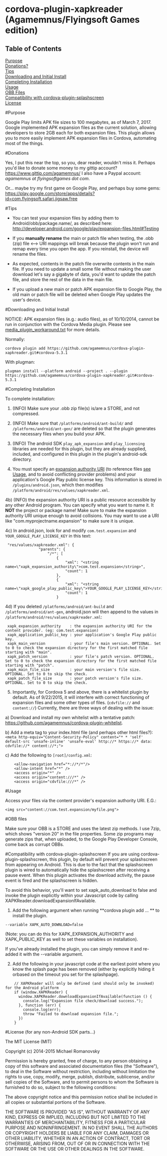 cordova-plugin-xapkreader (Agamemnus/Flyingsoft Games edition)
================================================================

Table of Contents
------------------
[Purpose](#purpose) <br/>
[Donations?](#donations) <br/>
[Tips](#tips) <br/>
[Downloading and Initial Install](#downloading-and-initial-install) <br/>
[Completing Installation](#completing-installation) <br/>
[Usage](#usage) <br/>
[OBB Files](#obb-files) <br/>
[Compatibility with cordova-plugin-splashscreen](#compatibility-with-cordova-plugin-splashscreen) <br/>
[License](#license) <br/>

#Purpose

Google Play limits APK file sizes to 100 megabytes, as of March 7, 2017. Google implemented APK expansion files as the current solution, allowing developers to store 2GB each for both expansion files. This plugin allows you to more easily implement APK expansion files in Cordova, automating most of the things.


#Donations

Yes, I put this near the top, so you, dear reader, wouldn't miss it. Perhaps you'd like to donate some money to my gittip account? https://www.gittip.com/agamemnus/ I also have a Paypal account: *agamemnus at flyingsoftgames dot com*.

Or... maybe try my first game on Google Play, and perhaps buy some gems:
<br/>
https://play.google.com/store/apps/details?id=com.flyingsoft.safari.jigsaw.free


#Tips

* You can test your expansion files by adding them to Android/obb/package.name/, as described here:  http://developer.android.com/google/play/expansion-files.html#Testing

* If you **manually rename** the main or patch file when testing, the .obb (zip) file <--> URI mappings will break because the plugin won't run and remap every time you open the app. If you reinstall, the device will rename the files.

* As expected, contents in the patch file overwrite contents in the main file. If you need to update a small some file without making the user download let's say a gigabyte of data, you'd want to update the patch file, and store the rest of the data in the main file.

* If you upload a new main or patch APK expansion file to Google Play, the old main or patch file will be deleted when Google Play updates the user's device.


#Downloading and Initial Install

NOTICE: APK expansion files (e.g.: audio files), as of 10/10/2014, cannot be run in conjunction with the Cordova Media plugin. Please see [media_plugin_workaround.txt](media_plugin_workaround.txt) for more details.

Normally:

```
cordova plugin add https://github.com/agamemnus/cordova-plugin-xapkreader.git#cordova-5.3.1
````

With plugman:

````
plugman install --platform android --project . --plugin https://github.com/agamemnus/cordova-plugin-xapkreader.git#cordova-5.3.1
````


#Completing Installation

 To complete installation:
 
 1) (INFO) Make sure your .obb zip file(s) is/are a STORE, and not compressed.
 
 2) (INFO) Make sure that ``/platforms/android/ant-build/`` and ``/platforms/android/ant-gen/`` are deleted so that the plugin generates the necessary files when you build your APK.
 
 3) (INFO) The android SDK ``play_apk_expansion`` and ``play_licensing`` libraries are needed for this plugin, but they are already supplied, included, and configured in this plugin in the plugin's android-sdk directory.
 
 4) You must specify an [expansion authority URI](http://developer.android.com/guide/topics/manifest/provider-element.html#auth) (to reference files [see Usage](#usage), and to avoid conflicting provider problems) and your application's Google Play public license key. This information is stored in ``/plugins/android.json``, which then modifies ``/platform/android/res/values/xapkreader.xml``.
 
 4b) (INFO) the expansion authority URI is a public resource accessible by any other Android program. You can specify what you want to name it. It **NOT** the project or package name! Make sure to make the expansion authority URI unique enough to avoid collisions. You may want to use a URI like "com.myprojectname.expansion" to make sure it is unique.

 4c) In android.json, look for and modify ``com.test.expansion`` and ``YOUR_GOOGLE_PLAY_LICENSE_KEY`` in this text:
 ````
  "res/values/xapkreader.xml": {
                "parents": {
                    "/*": [
                        {
                            "xml": "<string name=\"xapk_expansion_authority\">com.test.expansion</string>",
                            "count": 1
                        },
                        {
                            "xml": "<string name=\"xapk_google_play_public_key\">YOUR_GOOGLE_PLAY_LICENSE_KEY</string>",
                            "count": 1
                        }
 ````
 
 4d) If you deleted ``/platforms/android/ant-build`` and ``/platforms/android/ant-gen``, android.json will then append to the values in ``/platform/android/res/values/xapkreader.xml``:
````
 xapk_expansion_authority    : the expansion authority URI for the content provider. (eg: com.test.expansion)
 xapk_application_public_key : your application's Google Play public key.
 xapk_main_version           : your file's main version. OPTIONAL. Set to 0 to check the expansion directory for the first matched file starting with "main".
 xapk_patch_version          : your file's patch version. OPTIONAL. Set to 0 to check the expansion directory for the first matched file starting with "patch".
 xapk_main_file_size         : your main version's file size. OPTIONAL. Set to 0 to skip the check.
 xapk_patch_file_size        : your patch version's file size. OPTIONAL. Set to 0 to skip the check.
````

5) Importantly, for Cordova 5 and above, there is a  whitelist plugin by default. As of 9/22/2015, it will interfere with correct functioning of expansion files and some other types of files. (``cdvfile://`` and ``content://``) Currently, there are three ways of dealing with the issue:

a) Download and install my own whitelist with a tentative patch: https://github.com/agamemnus/cordova-plugin-whitelist.

b) Add a meta tag to your index.html file (and perhaps other html files?): ``<meta http-equiv="Content-Security-Policy" content="* * 'self' default-src 'unsafe-inline' 'unsafe-eval' http://* https://* data: cdvfile://* content://*;">``

c) Add the following to ``[root]/config.xml``:
````
    <allow-navigation href="*://*/*"/>
    <allow-intent href="*" />
    <access origin="*" />
    <access origin="content:///*" />
    <access origin="cdvfile:///*" />
````

#Usage

 Access your files via the content provider's expansion authority URI. E.G.:
 
 ``<img src="content://com.test.expansion/myfile.png">``

#OBB files

Make sure your OBB is a STORE and uses the latest zip methods. I use 7zip, which shows "version 20" in the file properties. Some zip programs may generate zips that, when uploaded, to the Google Play Developer Console, come back as corrupt OBBs.

#Compatibility with cordova-plugin-splashscreen
If you are using cordova-plugin-splashscreen, this plugin, by default will prevent your splashscreen from appearing on Android.  This is due to the fact that the splashscreen plugin is wired to automatically hide the splashscreen after receiving a pause event.  When this plugin activates the download activity, the pause event is fired and the splashscreen is hidden.
   
To avoid this behavior, you'll want to set xapk_auto_download to false and invoke the plugin explicitly within your Javascript code by calling XAPKReader.downloadExpansionIfAvailable.
  
1) Add the following argument when running **cordova plugin add ... ** to install the plugin. 
````
--variable XAPK_AUTO_DOWNLOAD=false 
````
(Note: you can do this for XAPK_EXPANSION_AUTHORITY and XAPK_PUBLIC_KEY as well to set these variables on installation).

If you've already installed the plugin, you can simply remove it and re-added it with the --variable argument.

2) Add the following in your javascript code at the earliest point where you know the splash page has been removed (either by explicitly hiding it orbased on the timeout you set for the splashpage).

````
    // XAPKReader will only be defined (and should only be invoked) for the Android platform
    if (window.XAPKReader) {
      window.XAPKReader.downloadExpansionIfAvailable(function () {
        console.log("Expansion file check/download success.");
      }, function (err) {
        console.log(err);
        throw "Failed to download expansion file.";
      })
    }
````

#License (for any non-Android SDK parts...)

The MIT License (MIT)

Copyright (c) 2014-2015 Michael Romanovsky

Permission is hereby granted, free of charge, to any person obtaining a copy of this software and associated documentation files (the "Software"), to deal in the Software without restriction, including without limitation the rights to use, copy, modify, merge, publish, distribute, sublicense, and/or sell copies of the Software, and to permit persons to whom the Software is furnished to do so, subject to the following conditions:

The above copyright notice and this permission notice shall be included in all copies or substantial portions of the Software.

THE SOFTWARE IS PROVIDED "AS IS", WITHOUT WARRANTY OF ANY KIND, EXPRESS OR IMPLIED, INCLUDING BUT NOT LIMITED TO THE WARRANTIES OF MERCHANTABILITY, FITNESS FOR A PARTICULAR PURPOSE AND NONINFRINGEMENT. IN NO EVENT SHALL THE AUTHORS OR COPYRIGHT HOLDERS BE LIABLE FOR ANY CLAIM, DAMAGES OR OTHER LIABILITY, WHETHER IN AN ACTION OF CONTRACT, TORT OR OTHERWISE, ARISING FROM, OUT OF OR IN CONNECTION WITH THE SOFTWARE OR THE USE OR OTHER DEALINGS IN THE SOFTWARE.

